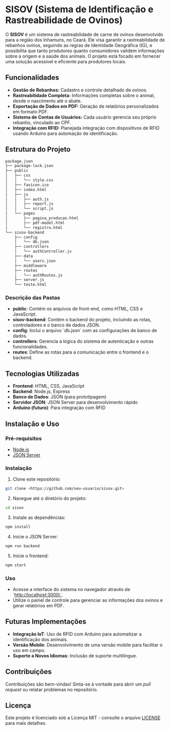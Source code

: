 <!-- markdownlint-disable MD029 -->

# SISOV (Sistema de Identificação e Rastreabilidade de Ovinos)

O **SISOV** é um sistema de rastreabilidade de carne de ovinos desenvolvido para a região dos Inhamuns, no Ceará. Ele visa garantir a rastreabilidade de rebanhos ovinos, seguindo as regras de Identidade Geográfica (IG), e possibilita que tanto produtores quanto consumidores validem informações sobre a origem e a saúde dos animais. O projeto está focado em fornecer uma solução acessível e eficiente para produtores locais.

## Funcionalidades

- **Gestão de Rebanhos:** Cadastro e controle detalhado de ovinos.
- **Rastreabilidade Completa:** Informações completas sobre o animal, desde o nascimento até o abate.
- **Exportação de Dados em PDF:** Geração de relatórios personalizados em formato PDF.
- **Sistema de Contas de Usuários:** Cada usuário gerencia seu próprio rebanho, vinculado ao CPF.
- **Integração com RFID:** Planejada integração com dispositivos de RFID usando Arduino para automação de identificação.

## Estrutura do Projeto

```bash
package.json
├── package-lock.json
├── public
│   ├── css
│   │   └── style.css
│   ├── favicon.ico
│   ├── index.html
│   ├── js
│   │   ├── auth.js
│   │   ├── report.js
│   │   └── script.js
│   └── pages
│       ├── pagina_producao.html
│       ├── pdf-model.html
│       └── registro.html
└── sisov-backend
    ├── config
    │   └── db.json
    ├── controllers
    │   └── authController.js
    ├── data
    │   └── users.json
    ├── middleware
    ├── routes
    │   └── authRoutes.js
    ├── server.js
    └── teste.html
```

### Descrição das Pastas

- **public**: Contém os arquivos de front-end, como HTML, CSS e JavaScript.
- **sisov-backend**: Contém o backend do projeto, incluindo as rotas, controladores e o banco de dados JSON.
- **config**: Inclui o arquivo \`db.json\` com as configurações de banco de dados.
- **controllers**: Gerencia a lógica do sistema de autenticação e outras funcionalidades.
- **routes**: Define as rotas para a comunicação entre o frontend e o backend.

## Tecnologias Utilizadas

- **Frontend**: HTML, CSS, JavaScript
- **Backend**: Node.js, Express
- **Banco de Dados**: JSON (para prototipagem)
- **Servidor JSON**: JSON Server para desenvolvimento rápido
- **Arduino (futuro)**: Para integração com RFID

## Instalação e Uso

### Pré-requisitos

- [Node.js](https://nodejs.org/)
- [JSON Server](https://github.com/typicode/json-server)

### Instalação

1. Clone este repositório:

```bash
git clone <https://github.com/seu-usuario/sisov.git>
```

2. Navegue até o diretório do projeto:

```bash
cd sisov
```

3. Instale as dependências:

```bash
npm install
```

4. Inicie o JSON Server:

```bash
npm run backend
```

5. Inicie o frontend:

```bash
npm start
```

### Uso

- Acesse a interface do sistema no navegador através de \`<http://localhost:3000\`>.
- Utilize o painel de controle para gerenciar as informações dos ovinos e gerar relatórios em PDF.

## Futuras Implementações

- **Integração IoT**: Uso de RFID com Arduino para automatizar a identificação dos animais.
- **Versão Mobile**: Desenvolvimento de uma versão mobile para facilitar o uso em campo.
- **Suporte a Novos Idiomas**: Inclusão de suporte multilíngue.

## Contribuições

Contribuições são bem-vindas! Sinta-se à vontade para abrir um _pull request_ ou relatar problemas no repositório.

## Licença

Este projeto é licenciado sob a Licença MIT - consulte o arquivo [LICENSE](LICENSE) para mais detalhes.
